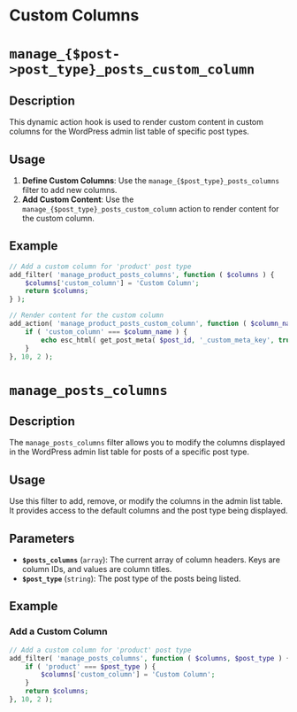 # Custom Columns

# `manage_{$post->post_type}_posts_custom_column`

## Description

This dynamic action hook is used to render custom content in custom columns for the WordPress admin list table of specific post types.

## Usage

1. **Define Custom Columns**: Use the `manage_{$post_type}_posts_columns` filter to add new columns.
2. **Add Custom Content**: Use the `manage_{$post_type}_posts_custom_column` action to render content for the custom column.

## Example

```php
// Add a custom column for 'product' post type
add_filter( 'manage_product_posts_columns', function ( $columns ) {
    $columns['custom_column'] = 'Custom Column';
    return $columns;
} );

// Render content for the custom column
add_action( 'manage_product_posts_custom_column', function ( $column_name, $post_id ) {
    if ( 'custom_column' === $column_name ) {
        echo esc_html( get_post_meta( $post_id, '_custom_meta_key', true ) );
    }
}, 10, 2 );
```

# `manage_posts_columns`

## Description

The `manage_posts_columns` filter allows you to modify the columns displayed in the WordPress admin list table for posts of a specific post type.

## Usage

Use this filter to add, remove, or modify the columns in the admin list table. It provides access to the default columns and the post type being displayed.

## Parameters

-   **`$posts_columns`** (`array`): The current array of column headers. Keys are column IDs, and values are column titles.
-   **`$post_type`** (`string`): The post type of the posts being listed.

## Example

### Add a Custom Column

```php
// Add a custom column for 'product' post type
add_filter( 'manage_posts_columns', function ( $columns, $post_type ) {
    if ( 'product' === $post_type ) {
        $columns['custom_column'] = 'Custom Column';
    }
    return $columns;
}, 10, 2 );
```
